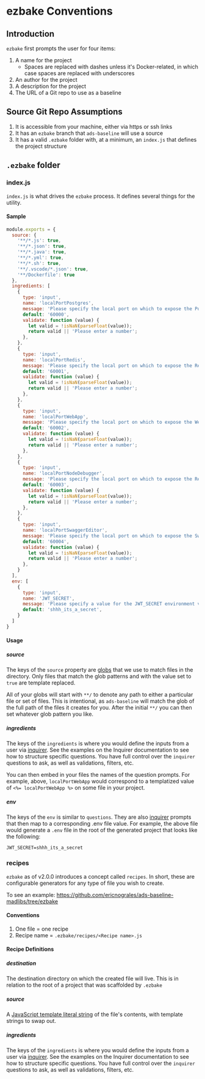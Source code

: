 # ezbake Conventions

## Introduction

`ezbake` first prompts the user for four items:

1. A name for the project
    * Spaces are replaced with dashes unless it's Docker-related, in which case spaces are replaced with underscores
1. An author for the project
1. A description for the project
1. The URL of a Git repo to use as a baseline

## Source Git Repo Assumptions

1. It is accessible from your machine, either via https or ssh links
1. It has an `ezbake` branch that `ads-baseline` will use a source
1. It has a valid `.ezbake` folder with, at a minimum, an `index.js` that defines the project structure

## `.ezbake` folder

### index.js

`index.js` is what drives the `ezbake` process. It defines several things for the utility.

#### Sample 

```js
module.exports = {
  source: { 
    '**/*.js': true,
    '**/*.json': true,
    '**/*.java': true,
    '**/*.yml': true,
    '**/*.sh': true,
    '**/.vscode/*.json': true,
    '**/Dockerfile': true
  },
  ingredients: [
    {
      type: 'input',
      name: 'localPortPostgres',
      message: 'Please specify the local port on which to expose the Postgres instance from Docker',
      default: '60000',
      validate: function (value) {
        let valid = !isNaN(parseFloat(value));
        return valid || 'Please enter a number';
      },
    },
    {
      type: 'input',
      name: 'localPortRedis',
      message: 'Please specify the local port on which to expose the Redis instance from Docker',
      default: '60001',
      validate: function (value) {
        let valid = !isNaN(parseFloat(value));
        return valid || 'Please enter a number';
      },
    },
    {
      type: 'input',
      name: 'localPortWebApp',
      message: 'Please specify the local port on which to expose the WebApp from Docker',
      default: '60002',
      validate: function (value) {
        let valid = !isNaN(parseFloat(value));
        return valid || 'Please enter a number';
      },
    },
    {
      type: 'input',
      name: 'localPortNodeDebugger',
      message: 'Please specify the local port on which to expose the Redis instance from Docker',
      default: '60003',
      validate: function (value) {
        let valid = !isNaN(parseFloat(value));
        return valid || 'Please enter a number';
      },
    },
    {
      type: 'input',
      name: 'localPortSwaggerEditor',
      message: 'Please specify the local port on which to expose the Swagger Editor from Docker',
      default: '60004',
      validate: function (value) {
        let valid = !isNaN(parseFloat(value));
        return valid || 'Please enter a number';
      },
    }
  ],
  env: [
    {
      type: 'input',
      name: 'JWT_SECRET',
      message: 'Please specify a value for the JWT_SECRET environment variable. This is how we will sign JSON Web Tokens.',
      default: 'shhh_its_a_secret',
    }
  ]
}
```

#### Usage

##### source

The keys of the `source` property are [globs](https://www.npmjs.com/package/minimatch) that we use to match files in the directory. Only files that match the glob patterns and with the value set to `true` are template replaced.

All of your globs will start with `**/` to denote any path to either a particular file or set of files.  This is intentional, as `ads-baseline` will match the glob of the full path of the files it creates for you.  After the initial `**/` you can then set whatever glob pattern you like.

##### ingredients

The keys of the `ingredients` is where you would define the inputs from a user via [inquirer](https://www.npmjs.com/package/inquirer).  See the examples on the Inquirer documentation to see how to structure specific questions.  You have full control over the `inquirer` questions to ask, as well as validations, filters, etc.

You can then embed in your files the names of the question prompts.  For example, above, `localPortWebApp` would correspond to a templatized value of `<%= localPortWebApp %>` on some file in your project.

##### env

The keys of the `env` is similar to `questions`. They are also [inquirer](https://www.npmjs.com/package/inquirer) prompts that then map to a corresponding .env file value.  For example, the above file would generate a `.env` file in the root of the generated project that looks like the following:

```
JWT_SECRET=shhh_its_a_secret
```

### recipes

`ezbake` as of v2.0.0 introduces a concept called `recipes`. In short, these are configurable generators for any type of file you wish to create.

To see an example: https://github.com/ericnograles/ads-baseline-madlibs/tree/ezbake

#### Conventions

1. One file = one recipe
2. Recipe name = `.ezbake/recipes/<Recipe name>.js`

#### Recipe Definitions

##### destination

The destination directory on which the created file will live. This is in relation to the root of a project that was scaffolded by `.ezbake`

##### source

A [JavaScript template literal string](https://developer.mozilla.org/en-US/docs/Web/JavaScript/Reference/Template_literals) of the file's contents, with template strings to swap out.

##### ingredients

The keys of the `ingredients` is where you would define the inputs from a user via [inquirer](https://www.npmjs.com/package/inquirer).  See the examples on the Inquirer documentation to see how to structure specific questions.  You have full control over the `inquirer` questions to ask, as well as validations, filters, etc.

